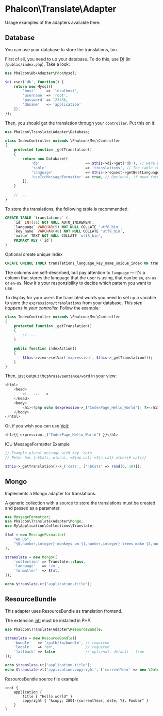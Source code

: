 # Phalcon\Translate\Adapter

Usage examples of the adapters available here:

## Database

You can use your database to store the translations, too.

First of all, you need to up your database. To do this, use [DI][1] (in `/public/index.php`). Take a look:

```php
use Phalcon\Db\Adapter\Pdo\Mysql;

$di->set('db', function() {
	return new Mysql([
		'host'     => 'localhost',
		'username' => 'root',
		'password' => 123456,
		'dbname'   => 'application'
	]);
});
```

Then, you should get the translation through your `controller`. Put this on it:

```php
use Phalcon\Translate\Adapter\Database;

class IndexController extends \Phalcon\Mvc\Controller
{
	protected function _getTranslation()
	{
		return new Database([
		    'db'                     => $this->di->get('db'), // Here we're getting the database from DI
		    'table'                  => 'translations', // The table that is storing the translations
		    'language'               => $this->request->getBestLanguage(), // Now we're getting the best language for the user
		    'useIcuMessageFormatter' => true, // Optional, if need formatting message using ICU MessageFormatter
		]);
	}
	
	// ...
}
```

To store the translations, the following table is recommended:
```sql
CREATE TABLE `translations` (
    `id` INT(11) NOT NULL AUTO_INCREMENT,
    `language` VARCHAR(5) NOT NULL COLLATE 'utf8_bin',
    `key_name` VARCHAR(48) NOT NULL COLLATE 'utf8_bin',
    `value` TEXT NOT NULL COLLATE 'utf8_bin',
    PRIMARY KEY (`id`)
)
```

Optional create unique index
```sql
CREATE UNIQUE INDEX translations_language_key_name_unique_index ON translations (language, key_name);
```

The columns are self-described, but pay attention to `language` — it's a column that stores the language
that the user is using, that can be `en`, `en-us` or `en-US`.
Now it's your responsibility to decide which pattern you want to use.

To display for your users the translated words you need to set up a variable to store the `expressions/translations`
from your database. *This step happens in your controller.* Follow the example:

```php
class IndexController extends \Phalcon\Mvc\Controller
{
	protected function _getTranslation()
	{
		// ...
	}
	
	public function indexAction()
	{
		$this->view->setVar('expression', $this->_getTranslation());
	}
}
```

Then, just output the`phrase/sentence/word` in your view:

```php
<html>
	<head>
		<!-- ... -->
	</head>
	<body>
		<h1><?php echo $expression->_("IndexPage_Hello_World"); ?></h1>
	</body>
</html>
```

Or, if you wish you can use [Volt][2]:
```php
<h1>{{ expression._("IndexPage_Hello_World") }}</h1>
```

ICU MessageFormatter Example
```php
// Example plural message with key 'cats'
// Peter has {nbCats, plural, =0{no cat} =1{a cat} other{# cats}}

$this->_getTranslation()->_('cats', ['nbCats' => rand(0, 10)]);
```

## Mongo

Implements a Mongo adapter for translations.

A generic collection with a source to store the translations must be created and passed as a parameter.

```php
use MessageFormatter;
use Phalcon\Translate\Adapter\Mongo;
use My\Application\Collections\Translate;

$fmt = new MessageFormatter(
    "en_US",
    "{0,number,integer} monkeys on {1,number,integer} trees make {2,number} monkeys per tree"
);

$translate = new Mongo([
    'collection' => Translate::class,
    'language'   => 'en',
    'formatter'  => $fmt,
]);

echo $translate->t('application.title');
```


## ResourceBundle

This adapter uses ResourceBundle as translation frontend.

The extension [intl][3] must be installed in PHP.

```php
use Phalcon\Translate\Adapter\ResourceBundle;

$translate = new ResourceBundle([
    'bundle'   => '/path/to/bundle', // required
    'locale'   => 'en',              // required
    'fallback' => false              // optional, default - true
]);

echo $translate->t('application.title');
echo $translate->t('application.copyright', ['currentYear' => new \DateTime('now')]);
```

ResourceBundle source file example

```
root {
    application {
        title { "Hello world" }
        copyright { "&copy; 2001-{currentYear, date, Y}. Foobar" }
    }
}
```

[1]: http://docs.phalconphp.com/en/latest/api/Phalcon_DI.html
[2]: http://docs.phalconphp.com/en/latest/reference/volt.html
[3]: http://php.net/manual/en/book.intl.php
